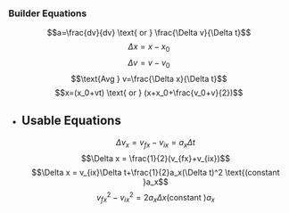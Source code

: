 ### Builder Equations
$$a=\frac{dv}{dv} \text{ or } \frac{\Delta v}{\Delta t}$$
$$\Delta x=x-x_0$$
$$\Delta v=v-v_0$$
$$\text{Avg } v=\frac{\Delta x}{\Delta t}$$
$$x=(x_0+vt) \text{ or } (x+x_0+\frac{v_0+v}{2})$$
- ## Usable Equations
  $$\Delta v_x=v_{fx}-v_{ix}=a_x\Delta t$$
  $$\Delta x = \frac{1}{2}(v_{fx}+v_{ix})$$
  $$\Delta x = v_{ix}\Delta t+\frac{1}{2}a_x(\Delta t)^2 \text{(constant }a_x$$ 
  $$v_{fx}^2-v_{ix}^2=2a_x\Delta x \text{(constant )}a_x$$